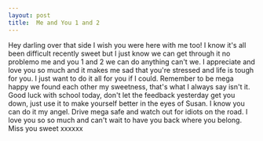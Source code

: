 ```yaml
---
layout: post
title:  Me and You 1 and 2
---
```

Hey darling over that side I wish you were here with me too! I know it's all been difficult recently sweet but I just know we can get through it no problemo me and you 1 and 2 we can do anything can't we. I appreciate and love you so much and it makes me sad that you're stressed and life is tough for you. I just want to do it all for you if I could. Remember to be mega happy we found each other my sweetness, that's what I always say isn't it. Good luck with school today, don't let the feedback yesterday get you down, just use it to make yourself better in the eyes of Susan. I know you can do it my angel. Drive mega safe and watch out for idiots on the road. I love you so so much and can't wait to have you back where you belong. Miss you sweet xxxxxx
